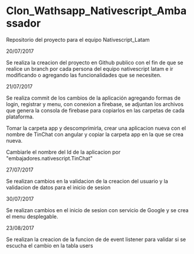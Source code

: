 # Clon_Wathsapp_Nativescript_Ambassador
Repositorio del proyecto para el equipo Nativescript_Latam

20/07/2017

Se realiza la creacion del proyecto en Github publico con el fin de que se realice un branch por cada persona del equipo nativescript latam e ir modificando o agregando las funcionalidades que se necesiten.

21/07/2017

Se realiza commit de los cambios de la aplicación agregando formas de login, registrar y menu, con conexion a firebase, se adjuntan los archivos que genera la consola de firebase para copiarlos en las carpetas de cada plataforma.

Tomar la carpeta app y descomprimirla, crear una aplicacion nueva con el nombre de TinChat con angular y copiar la carpeta app en la que se crea nueva.

Cambiarle el nombre del Id de la aplicacion por "embajadores.nativescript.TinChat"

27/07/2017

Se realizan cambios en la validacion de la creacion del usuario y la validacion de datos para el inicio de sesion

30/07/2017

Se realizan cambios en el inicio de sesion con servicio de Google y se crea el menu desplegable.

23/08/2017

Se realizan la creacion de la funcion de de event listener para validar si se escucha el cambio en la tabla users
